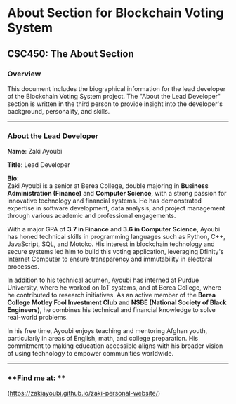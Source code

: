 # **About Section for Blockchain Voting System**

## **CSC450: The About Section**

### **Overview**
This document includes the biographical information for the lead developer of the Blockchain Voting System project. The "About the Lead Developer" section is written in the third person to provide insight into the developer's background, personality, and skills.

---

### **About the Lead Developer**

**Name**: Zaki Ayoubi  

**Title**: Lead Developer  

**Bio**:  
Zaki Ayoubi is a senior at Berea College, double majoring in **Business Administration (Finance)** and **Computer Science**, with a strong passion for innovative technology and financial systems. He has demonstrated expertise in software development, data analysis, and project management through various academic and professional engagements.  

With a major GPA of **3.7 in Finance** and **3.6 in Computer Science**, Ayoubi has honed technical skills in programming languages such as Python, C++, JavaScript, SQL, and Motoko. His interest in blockchain technology and secure systems led him to build this voting application, leveraging Dfinity's Internet Computer to ensure transparency and immutability in electoral processes.  

In addition to his technical acumen, Ayoubi has interned at Purdue University, where he worked on IoT systems, and at Berea College, where he contributed to research initiatives. As an active member of the **Berea College Motley Fool Investment Club** and **NSBE (National Society of Black Engineers)**, he combines his technical and financial knowledge to solve real-world problems.  

In his free time, Ayoubi enjoys teaching and mentoring Afghan youth, particularly in areas of English, math, and college preparation. His commitment to making education accessible aligns with his broader vision of using technology to empower communities worldwide.

---

### **Find me at: **
(https://zakiayoubi.github.io/zaki-personal-website/)
